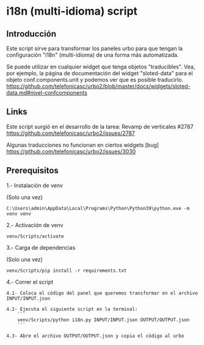 # i18n (multi-idioma) script

## Introducción

Este script sirve para transformar los paneles urbo para que tengan la configuración "i18n" (multi-idioma) de una forma más automatizada.

Se puede utilizar en cualquier widget que tenga objetos "traducibles".
Vea, por ejemplo, la página de documentación del widget "sloted-data" para el objeto conf.components.unit y podemos ver que es posible traducirlo.
    https://github.com/telefonicasc/urbo2/blob/master/docs/widgets/sloted-data.md#nivel-confcomponents

## Links

Este script surgió en el desarrollo de la tarea: Revamp de verticales #2787
    https://github.com/telefonicasc/urbo2/issues/2787

Algunas traducciones no funcionan en ciertos widgets [bug]
    https://github.com/telefonicasc/urbo2/issues/3030

## Prerequisitos

1.- Instalación de venv

(Solo una vez)

```
C:\Users\admin\AppData\Local\Programs\Python\Python39\python.exe -m venv venv
```

2.- Activación de venv

```
venv/Scripts/activate
```

3.- Carga de dependencias

(Solo una vez)

```
venv/Scripts/pip install -r requirements.txt
```

4.- Correr el script 

    4.1- Coloca el código del panel que queremos transformar en el archivo INPUT/INPUT.json

    4.2- Ejecuta el siguiente script en la terminal:
        ```
        venv/Scripts/python i18n.py INPUT/INPUT.json OUTPUT/OUTPUT.json
        ```

    4.3- Abre el archivo OUTPUT/OUTPUT.json y copia el código al urbo